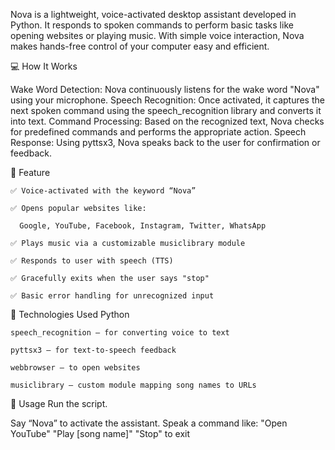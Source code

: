 Nova is a lightweight, voice-activated desktop assistant developed in Python. It responds to spoken commands to perform basic tasks like opening websites or playing music. With simple voice interaction, Nova makes hands-free control of your computer easy and efficient.

💻 How It Works
 
   Wake Word Detection: Nova continuously listens for the wake word "Nova" using your microphone.
    Speech Recognition: Once activated, it captures the next spoken command using the speech_recognition library and converts it into text.
    Command Processing: Based on the recognized text, Nova checks for predefined commands and performs the appropriate action.
    Speech Response: Using pyttsx3, Nova speaks back to the user for confirmation or feedback.

🔧 Feature
   
    ✅ Voice-activated with the keyword “Nova”

    ✅ Opens popular websites like:

      Google, YouTube, Facebook, Instagram, Twitter, WhatsApp

    ✅ Plays music via a customizable musiclibrary module

    ✅ Responds to user with speech (TTS)
    
    ✅ Gracefully exits when the user says "stop"

    ✅ Basic error handling for unrecognized input

🧠 Technologies Used
  Python

    speech_recognition – for converting voice to text

    pyttsx3 – for text-to-speech feedback

    webbrowser – to open websites

    musiclibrary – custom module mapping song names to URLs

🚀 Usage
Run the script.

  Say “Nova” to activate the assistant.
  Speak a command like:
  "Open YouTube"
  "Play [song name]"
  "Stop" to exit


